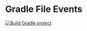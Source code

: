 # Gradle File Events

[![Build Gradle project](https://github.com/lptr/file-events/actions/workflows/build.yaml/badge.svg)](https://github.com/lptr/file-events/actions/workflows/build.yaml)
